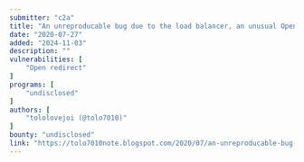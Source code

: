 ```yaml
---
submitter: "c2a"
title: "An unreproducable bug due to the load balancer, an unusual Open Redirect bug"
date: "2020-07-27"
added: "2024-11-03"
description: ""
vulnerabilities: [
    "Open redirect"
]
programs: [
    "undisclosed"
]
authors: [
    "tololovejoi (@tolo7010)"
]
bounty: "undisclosed"
link: "https://tolo7010note.blogspot.com/2020/07/an-unreproducable-bug-due-to-load.html"
---
```




